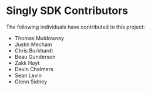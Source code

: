 
# Singly SDK Contributors

The following individuals have contributed to this project:

* Thomas Muldowney
* Justin Mecham
* Chris Burkhardt
* Beau Gunderson
* Zakk Hoyt
* Devin Chalmers
* Sean Levin
* Glenn Sidney
